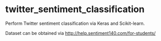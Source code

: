 # twitter_sentiment_classification
Perform Twitter sentiment classification via Keras and Scikit-learn.

Dataset can be obtained via http://help.sentiment140.com/for-students/
